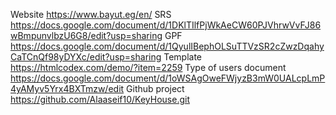 Website
https://www.bayut.eg/en/
SRS
https://docs.google.com/document/d/1DKlTIlfPjWkAeCW60PJVhrwVvFJ86wBmpunvlbzU6G8/edit?usp=sharing
GPF
https://docs.google.com/document/d/1QyulIBephOLSuTTVzSR2cZwzDqahyCaTCnQf98yDYXc/edit?usp=sharing
Template
https://htmlcodex.com/demo/?item=2259
Type of users document
https://docs.google.com/document/d/1oWSAgOweFWjyzB3mW0UALcpLmP4yAMyv5Yrx4BXTmzw/edit
Github project
https://github.com/Alaaseif10/KeyHouse.git